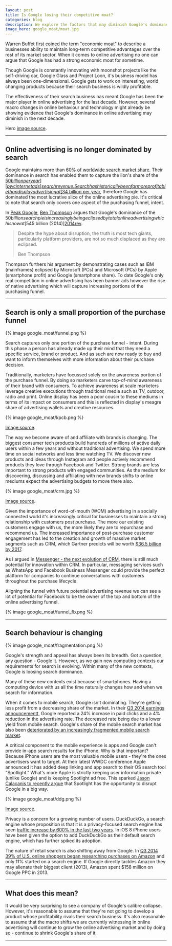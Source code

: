 ```yaml
---
layout: post
title: Is Google losing their competitive moat?
categories: blog
description: We explore the factors that may diminish Google's dominance in online advertising
image_hero: google_moat/moat.jpg
---
```


Warren Buffet [first coined][ecmoat] the term "economic moat" to describe a businesses ability to maintain long-term competitive advantages over the rest of its market sector. When it comes to online advertising no one can argue that Google has had a strong economic moat for sometime.

Though Google is constantly innovating with moonshot projects like the self-driving car, Google Glass and Project Loon, it's business model has always been one-dimensional. Google gets to work on interesting, world changing products because their search business is wildly profitable.

The effectiveness of their search business has meant Google has been the major player in online advertising for the last decade. However, several macro changes in online behaviour and technology might already be showing evidence that Google's dominance in online advertising may diminish in the next decade.

[ecmoat]:http://www.investopedia.com/ask/answers/05/economicmoat.asp/?utm_source=heuro.net&utm_medium=blog&utm_campaign=googleMoat

Hero [image source][image].

[image]:https://www.flickr.com/photos/mikeyphillips/9529596822/in/photolist-fw6F8u-8Z8K-br4XyL-kcSfsz-7KK47d-95Tfq-aQQ3i6-3RgFM-jV4cU8-fLB3fq-tsuwV9-5x9E4M-dPyA8g-8hfgK1-9Ubwjh-5kbLL8-qS2EFB-jipNzg-bQurWr-6xRGWj-afCh2E-57smgP-fCC4B7-3Ti6CN-7r1Xot-pDTLbJ-aK1Yc4-xw666-rQFFpa-8orvR-5nUp6Y-4iinLg-6W23GQ-bBzLSy-85Skkk-LK3nw-6QgtJ4-xw69i-77wgzm-bQurrx-jV8fDB-8vYLRB-7SCh72-fuK9is-cJUtwm-jVaD4y-bGMMED-dTyg4i-aEos3M-6L6GAe/

***

## Online advertising is no longer dominated by search

Google maintains more than [60% of worldwide search market share][googleshare]. Their dominance in search has enabled them to capture the lion's share of the [$50 billion per year][pwcinternetads] search revenue. Search has historically been far more profitable than display advertising at [$34 billion per year][pwcinternetads], therefore Google has dominated the most lucrative slice of the online advertising pie. It's critical to note that search only covers one aspect of the purchasing funnel, intent.

In [Peak Google][feedads], [Ben Thompson][benthom] argues that Google's dominance of the $50 billion search pie is increasingly being eclipsed by total online advertising which is now at [$545 billion (2014)][2014rev].

<blockquote>
  <p>Despite the hype about disruption, the truth is most tech giants, particularly platform providers, are not so much displaced as they are eclipsed.</p>
  <footer>Ben Thompson</footer>
</blockquote>

Thompson furthers his argument by demonstrating cases such as IBM (mainframes) eclipsed by Microsoft (PCs) and Microsoft (PCs) by Apple (smartphone profit) and Google (smartphone share). To date Google's only real competition in online advertising has been banner ads however the rise of native advertising which will capture increasing portions of the purchasing funnel.

[benthom]:https://twitter.com/monkbent/?utm_source=heuro.net&utm_medium=blog&utm_campaign=googleMoat

[pwcinternetads]:http://www.pwc.com/gx/en/global-entertainment-media-outlook/segment-insights/internet-advertising.jhtml?utm_source=heuro.net&utm_medium=blog&utm_campaign=googleMoat

[feedads]:https://stratechery.com/2014/peak-google/?utm_source=heuro.net&utm_medium=blog&utm_campaign=googleMoat

[googleshare]:http://analysisreport.morningstar.com/stock/research?t=GOOG&region=usa&culture=en-US&productCode=MLE

[2014rev]:http://www.emarketer.com/Article/Global-Ad-Spending-Growth-Double-This-Year/1010997/?utm_source=heuro.net&utm_medium=blog&utm_campaign=googleMoat

***

## Search is only a small proportion of the purchase funnel

{% image google_moat/funnel.png %}

Search captures only one portion of the purchase funnel - intent. During this phase a person has already made up their mind that they need a specific service, brand or product. And as such are now ready to buy and want to inform themselves with more information about their purchase decision.

Traditionally, marketers have focussed solely on the awareness portion of the purchase funnel. By doing so marketers carve top-of-mind awareness of their brand with consumers. To achieve awareness at scale marketers leverage creative executions through traditional media such as TV, outdoor, radio and print. Online display has been a poor cousin to these mediums in terms of its impact on consumers and this is reflected in display's meagre share of advertising wallets and creative resources.

{% image google_moat/kpcb.png %}

[Image source][kpcb].

The way we become aware of and affiliate with brands is changing. The biggest consumer tech products build hundreds of millions of active daily users within a few years and without traditional advertising. We spend more time on social networks and less time watching TV. We discover new products and ideas through Instagram and people actively recommend products they love through Facebook and Twitter. Strong brands are less important to strong products with engaged communities. As the medium for discovering, discussing and affiliating with new brands shifts to online mediums expect the advertising budgets to move there also.

{% image google_moat/crm.jpg %}

[Image source][gartnercrm].

Given the importance of word-of-mouth (WOM) advertising in a socially connected world it's increasingly critical for businesses to maintain a strong relationship with customers post purchase. The more our existing customers engage with us, the more likely they are to repurchase and recommend us. The increased importance of post-purchase customer engagement has led to the creation and growth of massive market segments such as CRM, which Gartner predicts will be worth [$36.5 billion by 2017][gartnercrm].

As I argued in [Messenger - the next evolution of CRM][futurecrm], there is still much potential for innovation within CRM. In particular, messaging services such as WhatsApp and Facebook Business Messenger could provide the perfect platform for companies to continue conversations with customers throughout the purchase lifecycle.

Aligning the funnel with future potential advertising revenue we can see a lot of potential for Facebook to be the owner of the top and bottom of the online advertising funnel.

{% image google_moat/funnel_fb.png %}

[futurecrm]:http://www.heuro.net/blog/the-future-of-crm/?utm_source=heuro.net&utm_medium=blog&utm_campaign=googleMoat

[gartnercrm]:http://www.forbes.com/sites/louiscolumbus/2013/06/18/gartner-predicts-crm-will-be-a-36b-market-by-2017/?utm_source=heuro.net&utm_medium=blog&utm_campaign=googleMoat

[kpcb]:http://www.kpcb.com/internet-trends/?utm_source=heuro.net&utm_medium=blog&utm_campaign=googleMoat

***

## Search behaviour is changing

{% image google_moat/fragmentation.png %}

Google's strength and appeal has always been its breadth. Got a question, any question - Google it. However, as we gain new computing contexts our requirements for search is evolving. Within many of the new contexts, Google is loosing search dominance.

Many of these new contexts exist because of smartphones. Having a computing device with us all the time naturally changes how and when we search for information.

When it comes to mobile search, Google isn't dominating. They're getting less profit from a decreasing share of the market. In their [Q3 2014 earnings announcementt][googleadrate], Google reported a 24% increase in paid clicks and a 4% reduction in the advertising rate. The decreased rate being due to a lower yield from mobile search. Google's share of the mobile search market has also been [deteriorated by an increasingly fragmented mobile search market][mobilesearchshift].

A critical component to the mobile experience is apps and Google can't provide in-app search results for the iPhone. Why is that important? Because iPhone users are the most valuable mobile users - they're the ones advertisers want to target. At their latest WWDC conference Apple announced it has added deep linking and app search to their OS search tool "Spotlight." What's more Apple is strictly keeping user information private (unlike Google) and is keeping Spotlight ad free. This sparked [Jason Calacanis to recently argue][applesearch] that Spotlight has the opportunity to disrupt Google in a big way.

{% image google_moat/ddg.png %}

[Image source][ddg].

Privacy is a concern for a growing number of users. DuckDuckGo, a search engine whose proposition is that it is a privacy-focused search engine has seen [traffic increase by 600% in the last two years][ddg]. In iOS 8 iPhone users have been given the option to add DuckDuckGo as their default search engine, which has further spiked its adoption.

The nature of retail search is also shifting away from Google. In [Q3 2014 39% of U.S. online shoppers began researching purchases on Amazon][forrestersearch] and only 11% started on a search engine. If Google directly tackles Amazon they may alienate their biggest client (2013), Amazon spent $158 million on Google PPC in 2013.

[ddg]:http://9to5mac.com/2015/06/16/duckduckgo-growth-ios/

[applesearch]:http://calacanis.com/2015/06/09/apple-launching-search-engine-to-destroy-google-and-youre-already-using-it/?utm_source=heuro.net&utm_medium=blog&utm_campaign=googleMoat

[forrestersearch]:http://www.wsj.com/articles/google-preps-shopping-site-to-challenge-amazon-1418673413/?utm_source=heuro.net&utm_medium=blog&utm_campaign=googleMoat

[amazonsearch]:http://adage.com/article/digital/amazon-tops-list-google-s-25-biggest-search-advertisers/294922/?utm_source=heuro.net&utm_medium=blog&utm_campaign=googleMoat

[googleadrate]:http://marketrealist.com/2014/11/google-looking-make-product-changes-mobile-search/?utm_source=heuro.net&utm_medium=blog&utm_campaign=googleMoat

[mobilesearchshift]:http://www.emarketer.com/Article/US-Mobile-Ad-Dollars-Shift-Search-Apps/1010898/?utm_source=heuro.net&utm_medium=blog&utm_campaign=googleMoat

***

## What does this mean?

It would be very surprising to see a company of Google's calibre collapse. However, it's reasonable to assume that they're not going to develop a product whose profitability rivals their search business. It's also reasonable to assume that the macro shifts we are currently witnessing in online advertising will continue to grow the online advertising market and by doing so - continue to shrink Google's share of it.

***
